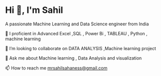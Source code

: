 # Hi 👋, I'm Sahil

A passionate Machine Learning and Data Science engineer from India


🌱 I proficient in Advanced Excel ,SQL , Power Bi , TABLEAU , Python , machine learning


👯 I’m looking to collaborate on DATA ANALYSIS ,Machine learning project

💬 Ask me about Machine learning , Data Analysis and visualization

📫 How to reach me mrsahilsahaness@gmail.com 
